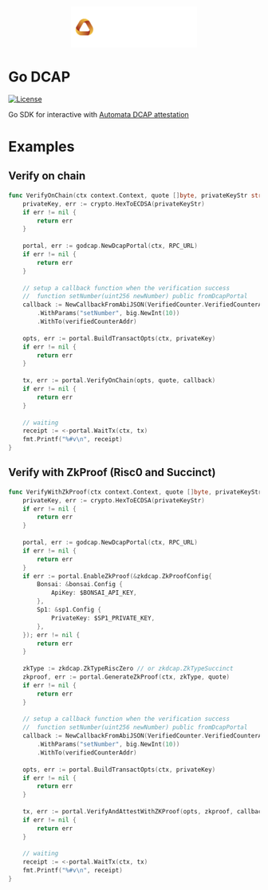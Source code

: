 <div align="center">
  <picture>
    <source media="(prefers-color-scheme: dark)" srcset="https://raw.githubusercontent.com/automata-network/automata-brand-kit/main/PNG/ATA_White%20Text%20with%20Color%20Logo.png">
    <source media="(prefers-color-scheme: light)" srcset="https://raw.githubusercontent.com/automata-network/automata-brand-kit/main/PNG/ATA_Black%20Text%20with%20Color%20Logo.png">
    <img src="https://raw.githubusercontent.com/automata-network/automata-brand-kit/main/PNG/ATA_White%20Text%20with%20Color%20Logo.png" width="50%">
  </picture>
</div>

# Go DCAP
[![License](https://img.shields.io/badge/License-Apache%202.0-blue.svg)](LICENSE)

Go SDK for interactive with [Automata DCAP attestation](http://github.com/automata-network/automata-dcap-attestation)


# Examples

## Verify on chain
```go
func VerifyOnChain(ctx context.Context, quote []byte, privateKeyStr string) error {
    privateKey, err := crypto.HexToECDSA(privateKeyStr)
    if err != nil {
        return err
    }

    portal, err := godcap.NewDcapPortal(ctx, RPC_URL)
    if err != nil {
        return err
    }

    // setup a callback function when the verification success
    //  function setNumber(uint256 newNumber) public fromDcapPortal
    callback := NewCallbackFromAbiJSON(VerifiedCounter.VerifiedCounterABI)
        .WithParams("setNumber", big.NewInt(10))
        .WithTo(verifiedCounterAddr)

    opts, err := portal.BuildTransactOpts(ctx, privateKey)
    if err != nil {
        return err
    }

    tx, err := portal.VerifyOnChain(opts, quote, callback)
    if err != nil {
        return err
    }

    // waiting 
    receipt := <-portal.WaitTx(ctx, tx)
    fmt.Printf("%#v\n", receipt)
}
```

## Verify with ZkProof (Risc0 and Succinct)
```go
func VerifyWithZkProof(ctx context.Context, quote []byte, privateKeyStr string) error {
    privateKey, err := crypto.HexToECDSA(privateKeyStr)
    if err != nil {
        return err
    }

    portal, err := godcap.NewDcapPortal(ctx, RPC_URL)
    if err != nil {
        return err
    }
    if err := portal.EnableZkProof(&zkdcap.ZkProofConfig{
        Bonsai: &bonsai.Config {
            ApiKey: $BONSAI_API_KEY,
        },
        Sp1: &sp1.Config {
            PrivateKey: $SP1_PRIVATE_KEY,
        },
    }); err != nil {
        return err
    }

    zkType := zkdcap.ZkTypeRiscZero // or zkdcap.ZkTypeSuccinct
    zkproof, err := portal.GenerateZkProof(ctx, zkType, quote)
    if err != nil {
        return err
    }

    // setup a callback function when the verification success
    //  function setNumber(uint256 newNumber) public fromDcapPortal
    callback := NewCallbackFromAbiJSON(VerifiedCounter.VerifiedCounterABI)
        .WithParams("setNumber", big.NewInt(10))
        .WithTo(verifiedCounterAddr)

    opts, err := portal.BuildTransactOpts(ctx, privateKey)
    if err != nil {
        return err
    }

    tx, err := portal.VerifyAndAttestWithZKProof(opts, zkproof, callback)
    if err != nil {
        return err
    }

    // waiting 
    receipt := <-portal.WaitTx(ctx, tx)
    fmt.Printf("%#v\n", receipt)
}
```
